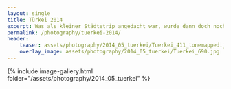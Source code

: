 ```yaml
---
layout: single
title: Türkei 2014
excerpt: Was als kleiner Städtetrip angedacht war, wurde dann doch noch etwas landschaftlich...Metropolen sind nicht so mein Ding ;)
permalink: /photography/tuerkei-2014/
header:
    teaser: assets/photography/2014_05_tuerkei/Tuerkei_411_tonemapped.jpg
    overlay_image: assets/photography/2014_05_tuerkei/Tuerkei_690.jpg
---
```


{% include image-gallery.html folder="/assets/photography/2014_05_tuerkei" %}